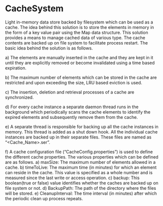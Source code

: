 # CacheSystem
Light in-memory data store backed by filesystem which can be used as a cache.
The idea behind this solution is to store the elements in memory in the form of a key value pair using the Map data structure. This solution provides a means to manage cached data of various type. The cache contents are backed up on file system to facilitate process restart. The basic idea behind the solution is as follows.

a) The elements are manually inserted in the cache and they are kept in it until they are explicitly removed or become invalidated using a time based expiration.

b) The maximum number of elements which can be stored in the cache are restricted and upon exceeding the size, LRU based eviction is used.

c) The insertion, deletion and retrieval processes of a cache are synchronized.

d) For every cache instance a separate daemon thread runs in the background which periodically scans the cache elements to identify the expired elements and subsequently remove them from the cache.

e) A separate thread is responsible for backing up all the cache instances in memory. This thread is added as a shut down hook. All the individual cache instances are backed up in their separate files. These files are named as “<Cache_Name>.ser”.

f) A cache configuration file (“CacheConfig.properties”) is used to define the different cache properties. The various properties which can be defined are as follows.
  a) maxSize: The maximum number of elements allowed in a cache.
  b) timeToLive: The maximum time (in minutes) for which an element can reside in the cache. This value is specified as a whole number and is  measured since the last write or access operation.
  c) backup: This boolean(true or false) value identifies whether the caches are backed up on file system or not.
  d) BackupPath: The path of the directory where the files will be stored.
  e) CleanupInterval: The time interval (in minutes) after which the periodic clean up process repeats.
